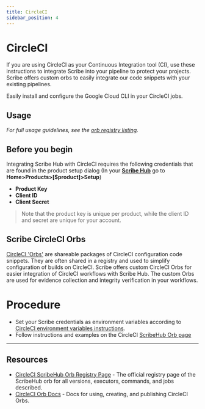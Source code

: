 ```yaml
---
title: CircleCI
sidebar_position: 4
---
```


# CircleCI
If you are using CircleCI as your Continuous Integration tool (CI), use these instructions to integrate Scribe into your pipeline to protect your projects. Scribe offers custom orbs to easily integrate our code snippets with your existing pipelines.

<!---
[![CircleCI Build Status](https://circleci.com/gh/scribe-security/orbs.svg?style=shield "CircleCI Build Status")](https://circleci.com/gh/scribe-security/orbs) [![CircleCI Orb Version](https://badges.circleci.com/orbs/scribe-security/orbs.svg)](https://circleci.com/orbs/registry/orb/scribe-security/orbs) [![GitHub License](https://img.shields.io/badge/license-MIT-lightgrey.svg)](https://raw.githubusercontent.com/scribe-security/orbs/master/LICENSE) [![CircleCI Community](https://img.shields.io/badge/community-CircleCI%20Discuss-343434.svg)](https://discuss.circleci.com/c/ecosystem/orbs)

--->

Easily install and configure the Google Cloud CLI in your CircleCI jobs.

## Usage

_For full usage guidelines, see the [orb registry listing](http://circleci.com/orbs/registry/orb/circleci/scribe-security/orbs)._

## Before you begin
Integrating Scribe Hub with CircleCI requires the following credentials that are found in the product setup dialog (In your **[Scribe Hub](https://prod.hub.scribesecurity.com/ "Scribe Hub Link")** go to **Home>Products>[$product]>Setup**)

* **Product Key**
* **Client ID**
* **Client Secret**

>Note that the product key is unique per product, while the client ID and secret are unique for your account.

## Scribe CircleCI Orbs

[CircleCI 'Orbs'](https://circleci.com/developer/orbs "Circle CI Orbs") are shareable packages of CircleCI configuration code snippets. They are often shared in a registry and used to simplify configuration of builds on CircleCI.
Scribe offers custom CircleCI Orbs for easier integration of CircleCI workflows with Scribe Hub. The custom Orbs are used for evidence collection and integrity verification in your workflows.

# Procedure
* Set your Scribe credentials as environment variables according to [CircleCI environment variables instructions](https://circleci.com/docs/env-vars#setting-an-environment-variable-in-a-project "CircleCI embedding environment variables instructions").
* Follow instructions and examples on the CircleCI [ScribeHub Orb page](https://circleci.com/developer/orbs/orb/scribe-security/orbs "Instructions for using ScribeHub Orb")

---

## Resources

* [CircleCI ScribeHub Orb Registry Page](https://circleci.com/orbs/registry/orb/scribe-security/orbs) - The official registry page of the ScribeHub orb for all versions, executors, commands, and jobs described.
* [CircleCI Orb Docs](https://circleci.com/docs/2.0/orb-intro/#section=configuration) - Docs for using, creating, and publishing CircleCI Orbs.
